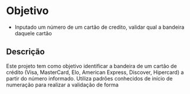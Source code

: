 # Objetivo

- Inputado um número de um cartão de credito, validar qual a bandeira daquele cartão

## Descrição

Este projeto tem como objetivo identificar a bandeira de um cartão de crédito (Visa, MasterCard, Elo, American Express, Discover, Hipercard) a partir do número informado. Utiliza padrões conhecidos de início de numeração para realizar a validação de forma